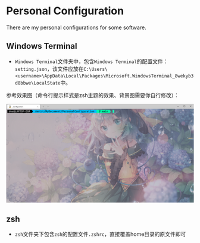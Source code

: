 # Personal Configuration
There are my personal configurations for some software.



## Windows Terminal

- `Windows Terminal`文件夹中，包含`Windows Terminal`的配置文件：`setting.json`，该文件应放在`C:\Users\<username>\AppData\Local\Packages\Microsoft.WindowsTerminal_8wekyb3d8bbwe\LocalState`中。

参考效果图（命令行提示样式是zsh主题的效果、背景图需要你自行修改）：

![image-20210417215806489](README/image-20210417215806489.png)



## zsh

- `zsh`文件夹下包含`zsh`的配置文件`.zshrc`，直接覆盖home目录的原文件即可